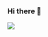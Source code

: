 ### Hi there 👋
<a href="https://github.com/khiz125/github-readme-stats">
  <img align="left" src="https://github-readme-stats.vercel.app/api/top-langs/?username=khiz125&theme=vue-dark&show_icons=true&layout=compact" />
</a>
